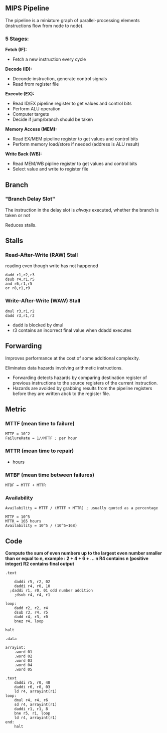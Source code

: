 ## MIPS Pipeline

The pipeline is a miniature graph of parallel-processing elements (instructions flow from node to node).

### 5 Stages:
<b>Fetch (IF):</b> 
- Fetch a new instruction every cycle

<b>Decode (ID):</b>
- Deconde instruction, generate control signals
- Read from register file

<b>Execute (EX):</b>
- Read ID/EX pipeline register to get values and control bits
- Perform ALU operation
- Computer targets
- Decide if jump/branch should be taken

<b>Memory Access (MEM):</b>
- Read EX/MEM pipeline register to get values and control bits
- Perform memory load/store if needed (address is ALU result)

<b>Write Back (WB):</b>
- Read MEM/WB pipline register to get values and control bits
- Select value and write to register file

## Branch

### "Branch Delay Slot"
The instruction in the delay slot is _always_ executed, whether the branch is taken or not

Reduces stalls.

## Stalls

### Read-After-Write (RAW) Stall
reading even though write has not happened

```
dadd r1,r2,r3
dsub r4,r1,r5
and r6,r1,r5
or r8,r1,r9
```

### Write-After-Write (WAW) Stall

```
dmul r3,r1,r2
dadd r3,r1,r2
```
- dadd is blocked by dmul
- r3 contains an incorrect final value when ddadd executes

## Forwarding

Improves performance at the cost of some additional complexity.

Eliminates data hazards involving arithmetic instructions.
- Forwarding detects hazards by comparing destination register of previous instructions to the source registers of the current instruction.
- Hazards are avoided by grabbing results from the pipeline registers before they are written abck to the register file.

## Metric

### MTTF  (mean time to failure)
```
MTTF = 10^2
FailureRate = 1//MTTF ; per hour
```
### MTTR (mean time to repair)

- hours

### MTBF (mean time between failures)
```
MTBF = MTTF + MTTR
```
### Availability
```
Availability = MTTF / (MTTF + MTTR) ; usually quoted as a percentage

MTTF = 10^5
MTTR = 165 hours
Availability = 10^5 / (10^5+168)
```
## Code

<b>Compute the sum of even numbers up to the largest even number smaller than or equal to n,
example : 2 + 4 + 6 + ... n
R4 contains n (positive integer)
R2 contains final output</b>
```
.text

	daddi r5, r2, 02
	daddi r4, r0, 10
  ;daddi r1, r0, 01 odd number addition
	;dsub r4, r4, r1

loop:
	dadd r2, r2, r4
	dsub r3, r4, r5
	dadd r4, r3, r0
	bnez r4, loop

halt
```

```
.data

arrayint:
	.word 01
	.word 02
	.word 03
	.word 04
	.word 05

.text
	daddi r5, r0, 48
	daddi r6, r0, 03
	ld r4, arrayint(r1) 
loop:
	dmul r4, r4, r6
	sd r4, arrayint(r1)
	daddi r1, r1, 8
	bne r5, r1, loop
	ld r4, arrayint(r1)
end:
	halt 
```
